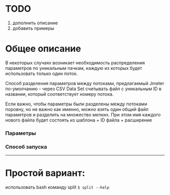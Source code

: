 # TODO
1. дополнить описание
2. добавить примеры

# Общее описание
В некоторых случаях возникает необходимость распределения параметров по уникальным пачкам, каждую из которых будет использовать только один поток.

Способ разделения параметров между потоками, предлагаемый Jmeter по-умолчанию - через CSV Data Set считывать файл с уникальным ID в названии, который соответствует номеру потока.

Если важно, чтобы параметры были разделены между потоками поровну, но не важно как именно, можно взять один общий файл параметров и разделить на множество мелких. При этом имя каждого нового файла будет состоять из шаблона + ID файла + расширение

### Параметры

### Способ запуска

-------------
# Простой вариант:
использовать bash команду split `$ split --help`
